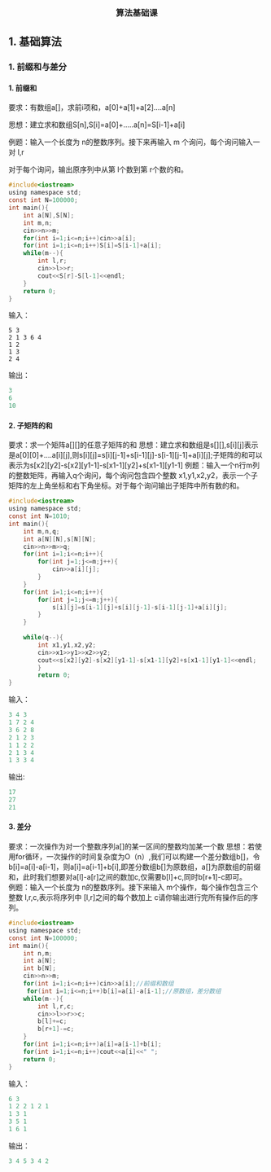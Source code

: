 <h3 align="center">算法基础课</h3>

## 1. 基础算法
### 1. 前缀和与差分
#### 1. 前缀和

要求：有数组a[]，求前i项和，a[0]+a[1]+a[2]....a[n]

思想：建立求和数组S[n],S[i]=a[0]+.....a[n]=S[i-1]+a[i]

例题：输入一个长度为 n的整数序列。接下来再输入 m 个询问，每个询问输入一对 l,r

对于每个询问，输出原序列中从第 l个数到第 r个数的和。
~~~c
#include<iostream>
using namespace std;
const int N=100000;
int main(){
    int a[N],S[N];
    int m,n;
    cin>>n>>m;
    for(int i=1;i<=n;i++)cin>>a[i];
    for(int i=1;i<=n;i++)S[i]=S[i-1]+a[i];
    while(m--){
        int l,r;
        cin>>l>>r;
        cout<<S[r]-S[l-1]<<endl;
    }
    return 0;
}
~~~
输入：
~~~
5 3
2 1 3 6 4
1 2
1 3
2 4
~~~               
输出：
~~~c
3
6        
10
~~~

#### 2. 子矩阵的和
要求：求一个矩阵a[][]的任意子矩阵的和
思想：建立求和数组是s[][],s[i][j]表示是a[0][0]+....a[i][j],则s[i][j]=s[i][j-1]+s[i-1][j]-s[i-1][j-1]+a[i][j];子矩阵的和可以表示为s[x2][y2]-s[x2][y1-1]-s[x1-1][y2]+s[x1-1][y1-1]
例题：输入一个n行m列的整数矩阵，再输入q个询问，每个询问包含四个整数 x1,y1,x2,y2，表示一个子矩阵的左上角坐标和右下角坐标。对于每个询问输出子矩阵中所有数的和。
~~~c
#include<iostream>
using namespace std;
const int N=1010;
int main(){
    int m,n,q;
    int a[N][N],s[N][N];
    cin>>n>>m>>q;
    for(int i=1;i<=n;i++){
        for(int j=1;j<=m;j++){
            cin>>a[i][j];
        }
    }
    for(int i=1;i<=n;i++){
        for(int j=1;j<=m;j++){
            s[i][j]=s[i-1][j]+s[i][j-1]-s[i-1][j-1]+a[i][j];
        }
    }
    
    while(q--){
        int x1,y1,x2,y2;
        cin>>x1>>y1>>x2>>y2;
        cout<<s[x2][y2]-s[x2][y1-1]-s[x1-1][y2]+s[x1-1][y1-1]<<endl;
        }
        return 0;
}
~~~
输入：
~~~c
3 4 3
1 7 2 4
3 6 2 8
2 1 2 3
1 1 2 2
2 1 3 4
1 3 3 4
~~~
输出:
~~~c
17
27
21
~~~

#### 3. 差分
要求：一次操作为对一个整数序列a[]的某一区间的整数均加某一个数
思想：若使用for循环，一次操作的时间复杂度为O（n）,我们可以构建一个差分数组b[]，令b[i]=a[i]-a[i-1]，则a[i]=a[i-1]+b[i],即差分数组b[]为原数组，a[]为原数组的前缀和，此时我们想要对a[l]-a[r]之间的数加c,仅需要b[l]+c,同时b[r+1]-c即可。    
例题：输入一个长度为 n的整数序列。接下来输入 m个操作，每个操作包含三个整数 l,r,c,表示将序列中 [l,r]之间的每个数加上 c请你输出进行完所有操作后的序列。
~~~c
#include<iostream>
using namespace std;
const int N=100000;
int main(){
    int n,m;
    int a[N];
    int b[N];
    cin>>n>>m;
    for(int i=1;i<=n;i++)cin>>a[i];//前缀和数组
     for(int i=1;i<=n;i++)b[i]=a[i]-a[i-1];//原数组，差分数组
    while(m--){
        int l,r,c;
        cin>>l>>r>>c;
        b[l]+=c;
        b[r+1]-=c;
    }
    for(int i=1;i<=n;i++)a[i]=a[i-1]+b[i];
    for(int i=1;i<=n;i++)cout<<a[i]<<" ";
    return 0;
}
~~~
输入：
~~~c
6 3
1 2 2 1 2 1
1 3 1
3 5 1
1 6 1
~~~
输出：
~~~c
3 4 5 3 4 2
~~~

